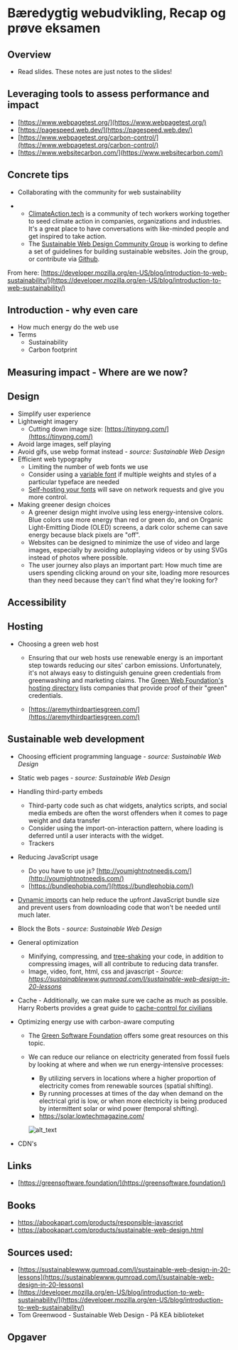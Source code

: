 # Bæredygtig webudvikling, Recap og prøve eksamen



## Overview

- Read slides. These notes are just notes to the slides!



## Leveraging tools to assess performance and impact

- [https://www.webpagetest.org/](https://www.webpagetest.org/)
- [https://pagespeed.web.dev/](https://pagespeed.web.dev/)
- [https://www.webpagetest.org/carbon-control/](https://www.webpagetest.org/carbon-control/)
- [https://www.websitecarbon.com/](https://www.websitecarbon.com/)



## Concrete tips

- Collaborating with the community for web sustainability

- - [ClimateAction.tech](https://climateaction.tech/) is a community of tech workers working together to seed climate action  in companies, organizations and industries. It's a great place to have  conversations with like-minded people and get inspired to take action.
  - The [Sustainable Web Design Community Group](https://www.w3.org/community/sustyweb/) is working to define a set of guidelines for building sustainable websites. Join the group, or contribute via [Github](https://github.com/w3c/sustyweb/).



From here: [https://developer.mozilla.org/en-US/blog/introduction-to-web-sustainability/](https://developer.mozilla.org/en-US/blog/introduction-to-web-sustainability/)



## Introduction - why even care

- How much energy do the web use
- Terms
  - Sustainability
  - Carbon footprint



## Measuring impact - Where are we now?



## Design

- Simplify user experience
- Lightweight imagery
  - Cutting down image size: [https://tinypng.com/](https://tinypng.com/)
- Avoid large images, self playing
- Avoid gifs, use webp format instead - *source: Sustainable Web Design*
- Efficient web typography
  - Limiting the number of web fonts we use
  - Consider using a [variable font](https://developer.mozilla.org/en-US/docs/Web/CSS/CSS_fonts/Variable_fonts_guide) if multiple weights and styles of a particular typeface are needed
  - [Self-hosting your fonts](https://sia.codes/posts/making-google-fonts-faster/#self-host-your-web-fonts-for-full-control) will save on network requests and give you more control.
- Making greener design choices
  - A greener design might involve using less energy-intensive colors. Blue colors use more energy than red or green do, and on Organic  Light-Emitting Diode (OLED) screens, a dark color scheme can save energy because black pixels are "off".
  - Websites can be designed to minimize the use of video and large images,  especially by avoiding autoplaying videos or by using SVGs instead of  photos where possible.
  - The user journey also plays an important part: How much time are users spending clicking around on your site, loading more resources than they need because they can't find what they're looking for?



## Accessibility



## Hosting

- Choosing a green web host

  - Ensuring that our web hosts use renewable energy is an important step  towards reducing our sites' carbon emissions. Unfortunately, it's not  always easy to distinguish genuine green credentials from greenwashing  and marketing claims. The [Green Web Foundation's hosting directory](https://www.thegreenwebfoundation.org/directory/) lists companies that provide proof of their "green" credentials.

  - [https://aremythirdpartiesgreen.com/](https://aremythirdpartiesgreen.com/)



## Sustainable web development

- Choosing efficient programming language - *source: Sustainable Web Design*
- Static web pages - *source: Sustainable Web Design*

- Handling third-party embeds

  - Third-party code such as chat widgets, analytics scripts, and social media embeds are often the worst offenders when it comes to page weight and data transfer
  - Consider using the import-on-interaction pattern, where loading is deferred until a user interacts with the widget.
  - Trackers

- Reducing JavaScript usage

  - Do you have to use js? [http://youmightnotneedjs.com/](http://youmightnotneedjs.com/)
  - [https://bundlephobia.com/](https://bundlephobia.com/)

- [Dynamic imports](https://developer.mozilla.org/en-US/docs/Web/JavaScript/Reference/Operators/import#description) can help reduce the upfront JavaScript bundle size and prevent users  from downloading code that won't be needed until much later.

- Block the Bots - *source: Sustainable Web Design*

- General optimization

  - Minifying, compressing, and [tree-shaking](https://developer.mozilla.org/en-US/docs/Glossary/Tree_shaking) your code, in addition to compressing images, will all contribute to reducing data transfer.
  - Image, video, font, html, css and javascript - *Source: https://sustainablewww.gumroad.com/l/sustainable-web-design-in-20-lessons*

- Cache - Additionally, we can make sure we cache as much as possible. Harry Roberts provides a great guide to [cache-control for civilians](https://csswizardry.com/2019/03/cache-control-for-civilians/)

- Optimizing energy use with carbon-aware computing

  - The [Green Software Foundation](https://learn.greensoftware.foundation/carbon-awareness) offers some great resources on this topic.

  - We can reduce our reliance on electricity generated from fossil fuels by looking at where and when we run energy-intensive processes:

    - By utilizing servers in locations where a higher proportion of electricity comes from renewable sources (spatial shifting).
    - By running processes at times of the day when demand on the  electrical grid is low, or when more electricity is being produced by  intermittent solar or wind power (temporal shifting).
    - https://solar.lowtechmagazine.com/

    ![alt_text](https://learn.greensoftware.foundation/assets/images/07_variability_CI-7435d76aabeeecd5e276367c2003f018.png)

- CDN's



## Links

- [https://greensoftware.foundation/](https://greensoftware.foundation/)



## Books

- https://abookapart.com/products/responsible-javascript
- https://abookapart.com/products/sustainable-web-design.html



## Sources used:

- [https://sustainablewww.gumroad.com/l/sustainable-web-design-in-20-lessons](https://sustainablewww.gumroad.com/l/sustainable-web-design-in-20-lessons)
- [https://developer.mozilla.org/en-US/blog/introduction-to-web-sustainability/](https://developer.mozilla.org/en-US/blog/introduction-to-web-sustainability/)
-  Tom Greenwood - Sustainable Web Design - På KEA biblioteket



## Opgaver

